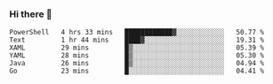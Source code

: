 ### Hi there 👋


<!--START_SECTION:waka-->

```text
PowerShell   4 hrs 33 mins   ████████████▓░░░░░░░░░░░░   50.77 %
Text         1 hr 44 mins    ████▓░░░░░░░░░░░░░░░░░░░░   19.31 %
XAML         29 mins         █▒░░░░░░░░░░░░░░░░░░░░░░░   05.39 %
YAML         28 mins         █▒░░░░░░░░░░░░░░░░░░░░░░░   05.30 %
Java         26 mins         █▒░░░░░░░░░░░░░░░░░░░░░░░   04.94 %
Go           23 mins         █░░░░░░░░░░░░░░░░░░░░░░░░   04.41 %
```

<!--END_SECTION:waka-->

<!--
**ssrahul96/ssrahul96** is a ✨ _special_ ✨ repository because its `README.md` (this file) appears on your GitHub profile.

Here are some ideas to get you started:

- 🔭 I’m currently working on ...
- 🌱 I’m currently learning ...
- 👯 I’m looking to collaborate on ...
- 🤔 I’m looking for help with ...
- 💬 Ask me about ...
- 📫 How to reach me: ...
- 😄 Pronouns: ...
- ⚡ Fun fact: ...
-->
